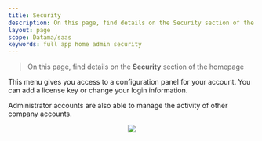 ```yaml
---
title: Security
description: On this page, find details on the Security section of the homepage
layout: page
scope: Datama/saas
keywords: full app home admin security
---
```


> On this page, find details on the **Security** section of the homepage


This menu gives you access to a configuration panel for your account. You can add a license key or change your login information.

Administrator accounts are also able to manage the activity of other company accounts.
<br>

<center><img src="{{site.url}}/{{site.baseurl}}/core_app/new/interface/homepage/admin/images/security.png"/></center>
